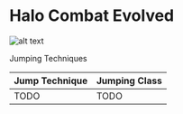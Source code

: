 # Halo Combat Evolved
![alt text](https://www.pcgamesn.com/wp-content/uploads/2019/11/halo-combat-evolved-pc-beta.jpg)

Jumping Techniques

Jump Technique | Jumping Class
------------ | ------------
TODO | TODO